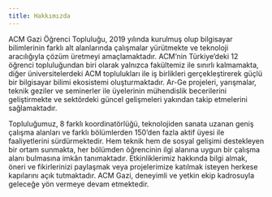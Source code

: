 ```yaml
---
title: Hakkımızda
---
```

ACM Gazi Öğrenci Topluluğu, 2019 yılında kurulmuş olup bilgisayar bilimlerinin farklı alt alanlarında çalışmalar yürütmekte ve teknoloji aracılığıyla çözüm üretmeyi amaçlamaktadır. ACM’nin Türkiye’deki 12 öğrenci topluluğundan biri olarak yalnızca fakültemiz ile sınırlı kalmamakta, diğer üniversitelerdeki ACM toplulukları ile iş birlikleri gerçekleştirerek güçlü bir bilgisayar bilimi ekosistemi oluşturmaktadır. Ar-Ge projeleri, yarışmalar, teknik geziler ve seminerler ile üyelerinin mühendislik becerilerini geliştirmekte ve sektördeki güncel gelişmeleri yakından takip etmelerini sağlamaktadır.

Topluluğumuz, 8 farklı koordinatörlüğü, teknolojiden sanata uzanan geniş çalışma alanları ve farklı bölümlerden 150’den fazla aktif üyesi ile faaliyetlerini sürdürmektedir. Hem teknik hem de sosyal gelişimi destekleyen bir ortam sunmakta, her bölümden öğrencinin ilgi alanına uygun bir çalışma alanı bulmasına imkân tanımaktadır. Etkinliklerimiz hakkında bilgi almak, öneri ve fikirlerinizi paylaşmak veya projelerimize katılmak isteyen herkese kapılarını açık tutmaktadır. ACM Gazi, deneyimli ve yetkin ekip kadrosuyla geleceğe yön vermeye devam etmektedir.
